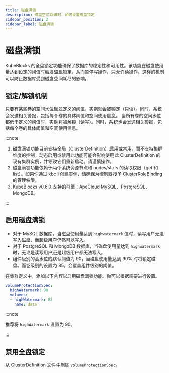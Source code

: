 ```yaml
---
title: 磁盘满锁
description: 磁盘空间将满时，如何设置磁盘锁定
sidebar_position: 2
sidebar_label: 磁盘满锁
---
```


# 磁盘满锁

KubeBlocks 的全盘锁定功能确保了数据库的稳定性和可用性。该功能在磁盘使用量达到设定的阈值时触发磁盘锁定，从而暂停写操作，只允许读操作。这样的机制可以防止数据库受到磁盘空间耗尽的影响。

## 锁定/解锁机制

只要有某些卷的空间水位超过定义的阈值，实例就会被锁定（只读）。同时，系统会发送相关警报，包括每个卷的具体阈值和空间使用信息。
当所有卷的空间水位都低于定义的阈值时，实例将被解锁（读写）。同时，系统也会发送相关警报，包括每个卷的具体阈值和空间使用信息。

:::note

1. 磁盘满锁功能目前支持全局（ClusterDefinition）启用或禁用，暂不支持集群维度的控制。动态启用或禁用此功能可能会影响使用此 ClusterDefinition 的现有集群实例，并导致它们重新启动。请谨慎操作。
2. 磁盘满锁功能依赖于两个系统资源节点和 nodes/stats 的读取权限（get 和 list）。如果你通过 kbcli 创建实例，请确保为控制器授予 ClusterRoleBinding 的管理权限。
3. KubeBlocks v0.6.0 支持的引擎：ApeCloud MySQL、PostgreSQL、MongoDB。

:::

## 启用磁盘满锁

- 对于 MySQL 数据库，当磁盘使用量达到 `highwatermark` 值时，读写用户无法写入磁盘，而超级用户仍然可以写入。
- 对于 PostgreSQL 和 MongoDB 数据库，当磁盘使用量达到 `highwatermark` 时，无论是读写用户还是超级用户都无法写入。
- 组件级别的高水位的默认阈值为 90，当磁盘使用量达到 90% 时将锁定磁盘。而卷级别的设置为 85，会覆盖组件级别的阈值。

在集群定义中，添加以下内容以启用磁盘满锁功能。你可以根据需要进行设置。

```yaml
volumeProtectionSpec:
  highWatermark: 90
  volumes:
  - highWatermark: 85
    name: data
```

:::note

推荐将 `highWatermark` 设置为 90。

:::

## 禁用全盘锁定

从 ClusterDefinition 文件中删除 `volumeProtectionSpec`。
